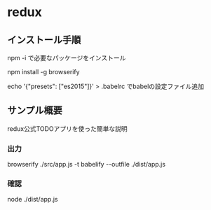 # redux
## インストール手順
npm -i
で必要なパッケージをインストール

npm install -g browserify

echo '{"presets": ["es2015"]}' > .babelrc
でbabelの設定ファイル追加

## サンプル概要
redux公式TODOアプリを使った簡単な説明

### 出力
browserify ./src/app.js -t babelify --outfile ./dist/app.js

### 確認
node ./dist/app.js
